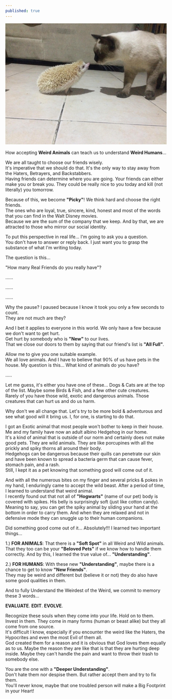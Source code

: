 ```yaml
---
published: true
---
```

![Weird](/images/Hogwarts.jpg)

How accepting **Weird Animals** can teach us to understand **Weird Humans**...

We are all taught to choose our friends wisely.   
It's imperative that we should do that. It's the only way to stay away from the Haters, Betrayers, and Backstabbers.   
Having friends can determine where you are going. Your friends can either make you or break you. They could be really nice to you today and kill (not literally) you tomorrow.

Because of this, we become **"Picky"**! We think hard and choose the right friends.   
The ones who are loyal, true, sincere, kind, honest and most of the words that you can find in the Walt Disney movies.   
Because we are the sum of the company that we keep. And by that, we are attracted to those who mirror our social identity. 

To put this perspective in real life... I'm going to ask you a question.   
You don't have to answer or reply back. I just want you to grasp the substance of what I'm writing today.

The question is this...

"How many Real Friends do you really have"?

......

......

......

Why the pause? I paused because I know it took you only a few seconds to count.   
They are not much are they? 

And I bet it applies to everyone in this world. We only have a few because we don't want to get hurt.   
Get hurt by somebody who is **"New"** to our lives.   
That we close our doors to them by saying that our friend's list is **"All Full"**.

Allow me to give you one suitable example.   
We all love animals. And I have to believe that 90% of us have pets in the house.
My question is this... What kind of animals do you have?

.....

Let me guess, it's either you have one of these... Dogs & Cats are at the top of the list. Maybe some Birds & Fish, and a few other cute creatures.   
Rarely of you have those wild, exotic and dangerous animals. Those creatures that can hurt us and do us harm. 

Why don't we all change that. Let's try to be more bold & adventurous and see what good will it bring us. 
I, for one, is starting to do that. 

I got an Exotic animal that most people won't bother to keep in their house. Me and my family have now an adult albino Hedgehog in our home.   
It's a kind of animal that is outside of our norm and certainly does not make good pets. 
They are wild animals. They are like porcupines with all the prickly and spiky thorns all around their body.   
Hedgehogs can be dangerous because their quills can penetrate our skin and have been known to spread a bacteria germ that can cause fever, stomach pain, and a rash.   
Still, I kept it as a pet knowing that something good will come out of it.

And with all the numerous bites on my finger and several pricks & pokes in my hand, I enduringly came to accept the wild beast. 
After a period of time, I learned to understand that weird animal.   
I recently found out that not all of **"Hogwarts"** (name of our pet) body is covered with spikes. His belly is surprisingly soft (just like cotton candy).   
Meaning to say, you can get the spiky animal by sliding your hand at the bottom in order to carry them. And when they are relaxed and not in defensive mode they can snuggle up to their human companions. 

Did something good come out of it... Absolutely!!!
I learned two important things...

1.) **FOR ANIMALS**:
That there is a **"Soft Spot"** in all Weird and Wild animals.   
That they too can be your **"Beloved Pets"** if we know how to handle them correctly.
And by this, I learned the true value of... **"Understanding"**.

2.) **FOR HUMANS**:
With these new **"Understanding"**, maybe there is a chance to get to know **"New Friends"**.   
They may be weird and different but (believe it or not) they do also have some good qualities in them.

And to fully Understand the Weirdest of the Weird, we commit to memory these 3 words...

**EVALUATE**. **EDIT**. **EVOLVE**.

Recognize these souls when they come into your life. Hold on to them. Invest in them. 
They come in many forms (human or beast alike) but they all come from one source.   
It's difficult I know, especially if you encounter the weird like the Haters, the Hypocrites and even the most Evil of them all.   
God created them for a reason and it is obvious that God loves them equally as to us. 
Maybe the reason they are like that is that they are hurting deep inside. Maybe they can't handle the pain and want to throw their trash to somebody else.

You are the one with a **"Deeper Understanding"**.   
Don't hate them nor despise them. But rather accept them and try to fix them.   
You'll never know, maybe that one troubled person will make a Big Footprint in your Heart! 


